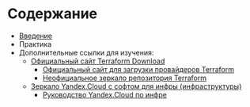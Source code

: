 # Содержание

- [Введение](https://github.com/lamjob1993/terraform-monitoring/tree/main/terraform/beggining)
- Практика
- Дополнительные ссылки для изучения:
  - [Официальный сайт Terraform Download](https://developer.hashicorp.com/terraform/install#linux)
    - [Официальный сайт для загрузки провайдеров Terraform](https://registry.terraform.io/browse/providers)
    - [Неофициальное зеркало репозитория Terraform](https://terraform-registry-mirror.ru/)
  - [Зеркало Yandex.Cloud с софтом для инфры (инфраструктуры)](https://mirror.yandex.ru/)
    - [Руководство Yandex.Cloud по инфре](https://yandex.cloud/ru/docs/tutorials/)

